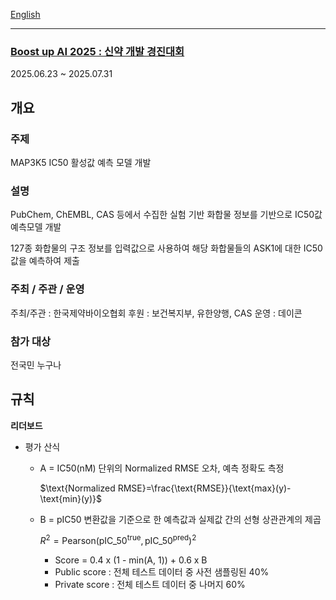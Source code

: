 [English](./COMPETITION_INFO.md)

---
### [Boost up AI 2025 : 신약 개발 경진대회](https://dacon.io/competitions/official/236518/overview/description)
2025.06.23 ~ 2025.07.31
## 개요
### 주제
MAP3K5 IC50 활성값 예측 모델 개발

### 설명
PubChem, ChEMBL, CAS 등에서 수집한 실험 기반 화합물 정보를 기반으로 IC50값 예측모델 개발

127종 화합물의 구조 정보를 입력값으로 사용하여 해당 화합물들의 ASK1에 대한 IC50 값을 예측하여 제출

### 주최 / 주관 / 운영
주최/주관 : 한국제약바이오협회
후원 : 보건복지부, 유한양행, CAS
운영 : 데이콘

### 참가 대상
전국민 누구나

## 규칙
**리더보드**

- 평가 산식
  - A = IC50(nM) 단위의 Normalized RMSE 오차, 예측 정확도 측정
 
    $\text{Normalized RMSE}=\frac{\text{RMSE}}{\text{max}(y)-\text{min}(y)}$    
  - B = pIC50 변환값을 기준으로 한 예측값과 실제값 간의 선형 상관관계의 제곱

    $R^2=\text{Pearson}(\text{pIC}\_{50}^{\text{true}}, \text{pIC}\_{50}^{\text{pred}})^2$
    - Score = 0.4 x (1 - min(A, 1)) + 0.6 x B
    - Public score : 전체 테스트 데이터 중 사전 샘플링된 40%
    - Private score : 전체 테스트 데이터 중 나머지 60%
